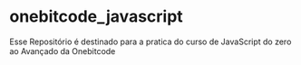 # onebitcode_javascript
Esse Repositório é destinado para a pratica do curso de JavaScript do zero ao Avançado da Onebitcode

